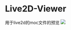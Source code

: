 # Live2D-Viewer
用于live2d的moc文件的预览
![](https://i0.hdslb.com/bfs/new_dyn/f8ac21abb4d33e97376866e65749b73a385612222.png@396w_230h_1e_1c.webp)
